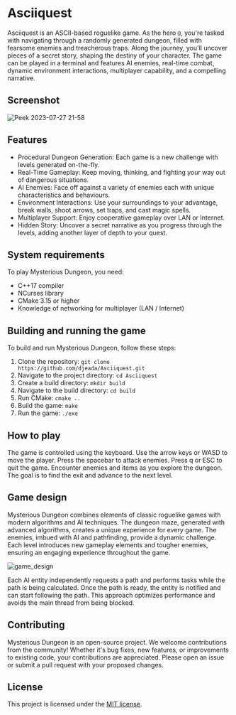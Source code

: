 # Asciiquest

Asciiquest is an ASCII-based roguelike game. As the hero `@`, you're tasked with navigating through a randomly generated dungeon, filled with fearsome enemies and treacherous traps. Along the journey, you'll uncover pieces of a secret story, shaping the destiny of your character. The game can be played in a terminal and features AI enemies, real-time combat, dynamic environment interactions, multiplayer capability, and a compelling narrative.

## Screenshot

![Peek 2023-07-27 21-58](https://github.com/djeada/Mysterious-Dungeon/assets/37275728/14089291-aaea-4272-a368-27fb6dfd8908)

## Features

* Procedural Dungeon Generation: Each game is a new challenge with levels generated on-the-fly.
* Real-Time Gameplay: Keep moving, thinking, and fighting your way out of dangerous situations.
* AI Enemies: Face off against a variety of enemies each with unique characteristics and behaviours.
* Environment Interactions: Use your surroundings to your advantage, break walls, shoot arrows, set traps, and cast magic spells.
* Multiplayer Support: Enjoy cooperative gameplay over LAN or Internet.
* Hidden Story: Uncover a secret narrative as you progress through the levels, adding another layer of depth to your quest.

## System requirements

To play Mysterious Dungeon, you need:

* C++17 compiler
* NCurses library
* CMake 3.15 or higher
* Knowledge of networking for multiplayer (LAN / Internet)

## Building and running the game

To build and run Mysterious Dungeon, follow these steps:

1. Clone the repository: `git clone https://github.com/djeada/Asciiquest.git`
1. Navigate to the project directory: `cd Asciiquest`
1. Create a build directory: `mkdir build`
1. Navigate to the build directory: `cd build`
1. Run CMake: `cmake ..`
1. Build the game: `make`
1. Run the game: `./exe`

## How to play

The game is controlled using the keyboard. Use the arrow keys or WASD to move the player. Press the spacebar to attack enemies. Press q or ESC to quit the game. Encounter enemies and items as you explore the dungeon. The goal is to find the exit and advance to the next level.

## Game design

Mysterious Dungeon combines elements of classic roguelike games with modern algorithms and AI techniques. The dungeon maze, generated with advanced algorithms, creates a unique experience for every game. The enemies, imbued with AI and pathfinding, provide a dynamic challenge. Each level introduces new gameplay elements and tougher enemies, ensuring an engaging experience throughout the game.

![game_design](https://user-images.githubusercontent.com/37275728/186153392-92685d9b-f267-4779-9157-ed41e56867f6.jpg)

Each AI entity independently requests a path and performs tasks while the path is being calculated. Once the path is ready, the entity is notified and can start following the path. This approach optimizes performance and avoids the main thread from being blocked.

## Contributing

Mysterious Dungeon is an open-source project. We welcome contributions from the community! Whether it's bug fixes, new features, or improvements to existing code, your contributions are appreciated. Please open an issue or submit a pull request with your proposed changes.

## License

This project is licensed under the [MIT license](https://github.com/djeada/Mysterious-dungeon/blob/master/LICENSE).
